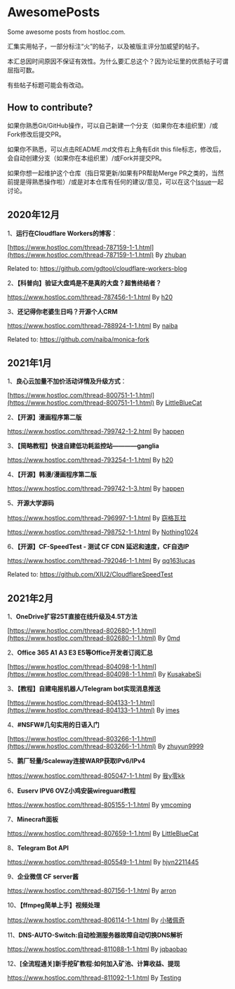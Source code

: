 # AwesomePosts

Some awesome posts from hostloc.com.

汇集实用帖子，一部分标注“火”的帖子，以及被版主评分加威望的帖子。

本汇总因时间原因不保证有效性。为什么要汇总这个？因为论坛里的优质帖子可谓屈指可数。

有些帖子标题可能会有改动。

## How to contribute?

如果你熟悉Git/GitHub操作，可以自己新建一个分支（如果你在本组织里）/或Fork修改后提交PR。

如果你不熟悉，可以点击README.md文件右上角有Edit this file标志，修改后，会自动创建分支（如果你在本组织里）/或Fork并提交PR。

如果你想一起维护这个仓库（指日常更新/如果有PR帮助Merge PR之类的，当然前提是得熟悉操作啦）/或是对本仓库有任何的建议/意见，可以在这个[Issue](https://github.com/MJJ-Studio/AwesomePosts/issues/1)一起讨论。

## 2020年12月

1、**运行在Cloudflare Workers的博客**：

[https://www.hostloc.com/thread-787159-1-1.html](https://www.hostloc.com/thread-787159-1-1.html) By [zhuban](https://www.hostloc.com/space-uid-48070.html)

Related to: https://github.com/gdtool/cloudflare-workers-blog

2、**【科普向】验证大盘鸡是不是真的大盘？超售终结者？**

https://www.hostloc.com/thread-787456-1-1.html By [h20](https://www.hostloc.com/space-uid-45820.html)

3、**还记得你老婆生日吗？开源个人CRM**

https://www.hostloc.com/thread-788924-1-1.html By [naiba](https://www.hostloc.com/space-uid-40159.html)

Related to: https://github.com/naiba/monica-fork

## 2021年1月

1、**良心云加量不加价活动详情及升级方式**：

[https://www.hostloc.com/thread-800751-1-1.html](https://www.hostloc.com/thread-800751-1-1.html) By [LittleBlueCat](https://www.hostloc.com/space-uid-49448.html)

2、**【开源】漫画程序第二版**

https://www.hostloc.com/thread-799742-1-2.html By [happen](https://www.hostloc.com/space-uid-51059.html)

3、**【简略教程】快速自建低功耗监控站————ganglia**

https://www.hostloc.com/thread-793254-1-1.html By [h20](https://www.hostloc.com/space-uid-45820.html)

4、**【开源】韩漫/漫画程序第二版**

https://www.hostloc.com/thread-799742-1-3.html By [happen](https://www.hostloc.com/space-uid-51059.html)

5、**开源大学源码**

https://www.hostloc.com/thread-796997-1-1.html By [窃格瓦拉](https://www.hostloc.com/space-uid-49159.html)

https://www.hostloc.com/thread-798752-1-1.html By [Nothing1024](https://www.hostloc.com/space-uid-50742.html)

6、**【开源】CF-SpeedTest - 测试 CF CDN 延迟和速度，CF自选IP**

https://www.hostloc.com/thread-792046-1-1.html By [qq163lucas](https://www.hostloc.com/space-uid-48304.html)

Related to: https://github.com/XIU2/CloudflareSpeedTest

## 2021年2月

1、**OneDrive扩容25T直接在线升级及4.5T方法**

[https://www.hostloc.com/thread-802680-1-1.html](https://www.hostloc.com/thread-802680-1-1.html) By [0md](https://www.hostloc.com/space-uid-40310.html)

2、**Office 365 A1 A3 E3 E5等Office开发者订阅汇总**

 [https://www.hostloc.com/thread-804098-1-1.html](https://www.hostloc.com/thread-804098-1-1.html) By [KusakabeSi](https://www.hostloc.com/space-uid-50937.html)

3、**【教程】自建电报机器人/Telegram bot实现消息推送**

[https://www.hostloc.com/thread-804133-1-1.html](https://www.hostloc.com/thread-804133-1-1.html) By [imes](https://www.hostloc.com/space-uid-26389.html)

4、**#NSFW#几句实用的日语入门**

[https://www.hostloc.com/thread-803266-1-1.html](https://www.hostloc.com/thread-803266-1-1.html) By [zhuyun9999](https://www.hostloc.com/space-uid-6500.html)

5、**鹅厂轻量/Scaleway连接WARP获取IPv6/IPv4**

https://www.hostloc.com/thread-805047-1-1.html By [我y零kk](https://www.hostloc.com/space-uid-31735.html)

6、**Euserv IPV6 OVZ小鸡安装wireguard教程**

https://www.hostloc.com/thread-805155-1-1.html By [ymcoming](https://www.hostloc.com/space-uid-29261.html)

7、**Minecraft面板**

https://www.hostloc.com/thread-807659-1-1.html By [LittleBlueCat](https://www.hostloc.com/space-uid-49448.html)

8、**Telegram Bot API**

https://www.hostloc.com/thread-805549-1-1.html By [hjvn2211445](https://www.hostloc.com/space-uid-2049.html)

9、**企业微信 CF server酱**

https://www.hostloc.com/thread-807156-1-1.html By [arron](https://www.hostloc.com/space-uid-48487.html)

10、**【ffmpeg简单上手】视频处理**

https://www.hostloc.com/thread-806114-1-1.html By [小猪佩奇](https://www.hostloc.com/space-uid-51492.html)

11、**DNS-AUTO-Switch:自动检测服务器故障自动切换DNS解析**

https://www.hostloc.com/thread-811088-1-1.html By [jqbaobao](https://www.hostloc.com/space-uid-3968.html)

12、**[全流程通关]新手挖矿教程:如何加入矿池、计算收益、提现**

https://www.hostloc.com/thread-811092-1-1.html By [Testing](https://www.hostloc.com/space-uid-51570.html)
